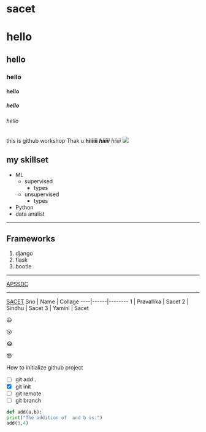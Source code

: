 # sacet
# hello
## hello
### hello
#### hello
##### hello
###### hello
this is github workshop
Thak u
**hiiiiii**
***hiiiii***
*hiiiii*
<img src='https://images.static-collegedunia.com/public/college_data/images/logos/14875776185993301382310872003822544677392n.jpg'> 

## my skillset
* ML
  - supervised
     - types
  - unsupervised
     - types
* Python
* data analist
_________
## Frameworks
1. django
2. flask
3. bootle
__________

[APSSDC](http://apssdc.in)
___________
[SACET](https://sacet.in)
Sno | Name | Collage
----|------|--------
1 | Pravallika | Sacet
2 | Sindhu | Sacet
3 | Yamini | Sacet

:smiley:

:kissing_closed_eyes:

:joy:

:sunglasses:


How to initialize github project
- [ ] git add .
- [x] git init
- [ ] git remote
- [ ] git branch

~~~~~~~~python
def add(a,b):
print("The addition of  and b is:")
add(3,4)
~~~~~~~~
